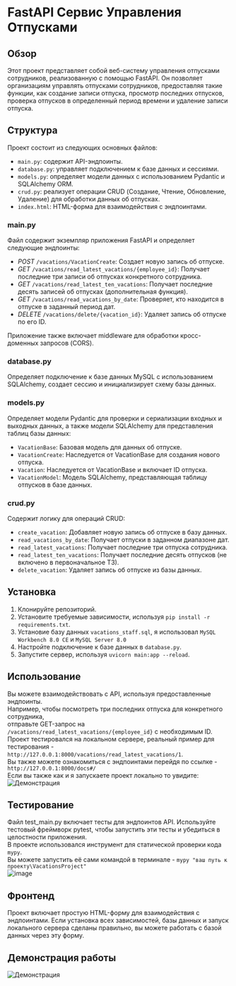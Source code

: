 # FastAPI Сервис Управления Отпусками

## Обзор
Этот проект представляет собой веб-систему управления отпусками сотрудников, реализованную с помощью FastAPI. Он позволяет организациям управлять отпусками сотрудников, предоставляя такие функции, как создание записи отпуска, просмотр последних отпусков, проверка отпусков в определенный период времени и удаление записи отпуска.

## Структура
Проект состоит из следующих основных файлов:
- `main.py`: содержит API-эндпоинты.
- `database.py`: управляет подключением к базе данных и сессиями.
- `models.py`: определяет модели данных с использованием Pydantic и SQLAlchemy ORM.
- `crud.py`: реализует операции CRUD (Создание, Чтение, Обновление, Удаление) для обработки данных об отпусках.
- `index.html`: HTML-форма для взаимодействия с эндпоинтами.

### main.py
Файл содержит экземпляр приложения FastAPI и определяет следующие эндпоинты:

- *POST* `/vacations/VacationCreate`: Создает новую запись об отпуске.
- *GET* `/vacations/read_latest_vacations/{employee_id}`: Получает последние три записи об отпусках конкретного сотрудника.
- *GET* `/vacations/read_latest_ten_vacations`: Получает последние десять записей об отпусках (дополнительная функция).
- *GET* `/vacations/read_vacations_by_date`: Проверяет, кто находится в отпуске в заданный период дат.
- *DELETE* `/vacations/delete/{vacation_id}`: Удаляет запись об отпуске по его ID.

Приложение также включает middleware для обработки кросс-доменных запросов (CORS).

### database.py
Определяет подключение к базе данных MySQL с использованием SQLAlchemy, создает сессию и инициализирует схему базы данных.

### models.py
Определяет модели Pydantic для проверки и сериализации входных и выходных данных, а также модели SQLAlchemy для представления таблиц базы данных:

- `VacationBase`: Базовая модель для данных об отпуске.
- `VacationCreate`: Наследуется от VacationBase для создания нового отпуска.
- `Vacation`: Наследуется от VacationBase и включает ID отпуска.
- `VacationModel`: Модель SQLAlchemy, представляющая таблицу отпусков в базе данных.

### crud.py
Содержит логику для операций CRUD:

- `create_vacation`: Добавляет новую запись об отпуске в базу данных.
- `read_vacations_by_date`: Получает отпуски в заданном диапазоне дат.
- `read_latest_vacations`: Получает последние три отпуска сотрудника.
- `read_latest_ten_vacations`: Получает последние десять отпусков (не включено в первоначальное ТЗ).
- `delete_vacation`: Удаляет запись об отпуске из базы данных.

## Установка
1. Клонируйте репозиторий.
2. Установите требуемые зависимости, используя `pip install -r requirements.txt`.
3. Установие базу данных `vacations_staff.sql`, я использовал `MySQL Workbench 8.0 CE` и `MySQL Server 8.0`
4. Настройте подключение к базе данных в `database.py`.
5. Запустите сервер, используя `uvicorn main:app --reload`.

## Использование
Вы можете взаимодействовать с API, используя предоставленные эндпоинты.  
Например, чтобы посмотреть три последних отпуска для конкретного сотрудника,  
отправьте GET-запрос на `/vacations/read_latest_vacations/{employee_id}` с необходимым ID.  
Проект тестировался на локальном сервере, реальный пример для тестирования - `http://127.0.0.1:8000/vacations/read_latest_vacations/1`.  
Вы также можете ознакомиться с эндпоинтами перейдя по ссылке - `http://127.0.0.1:8000/docs#/`  
Если вы также как и я запускаете проект локально то увидите:  
![Демонстрация](http://g.recordit.co/JTSMVfdBuB.gif)


## Тестирование
Файл test_main.py включает тесты для эндпоинтов API. Используйте тестовый фреймворк pytest, чтобы запустить эти тесты и убедиться в целостности приложения.  
В проекте использовался инструмент для статической проверки кода `mypy`.  
Вы можете запустить её сами командой в терминале - `mypy "ваш путь к проекту\VacationsProject"`  
![image](https://github.com/Riddars/FastAPI-Vacation-Management-Service/assets/80139269/000a58a0-1ad2-4e07-812b-c34b6a297c97)


## Фронтенд
Проект включает простую HTML-форму для взаимодействия с эндпоинтами. Если установка всех зависимостей, базы данных и запуск локального сервера сделаны правильно, вы можете работать с базой данных через эту форму.
## Демонстрация работы
![Демонстрация](http://g.recordit.co/moWnQc69A0.gif)

